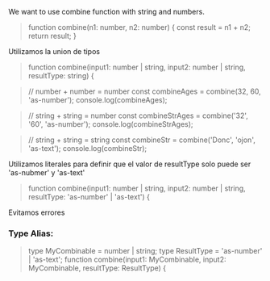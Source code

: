 We want to use combine function with string and numbers.

> function combine(n1: number, n2: number) {
> const result = n1 + n2;
> return result;
> }

Utilizamos la union de tipos

> function combine(input1: number | string, input2: number | string, resultType: string) {

> // number + number = number
> const combineAges = combine(32, 60, 'as-number');
> console.log(combineAges);

> // string + string = number
> const combineStrAges = combine('32', '60', 'as-number');
> console.log(combineStrAges);

> // string + string = string
> const combineStr = combine('Donc', 'ojon', 'as-text');
> console.log(combineStr);

Utilizamos literales para definir que el valor de resultType solo puede ser 'as-nubmer' y 'as-text'

> function combine(input1: number | string, input2: number | string, resultType: 'as-number' | 'as-text') {

Evitamos errores

### Type Alias:

> type MyCombinable = number | string;
> type ResultType = 'as-number' | 'as-text';
> function combine(input1: MyCombinable, input2: MyCombinable, resultType: ResultType) {
